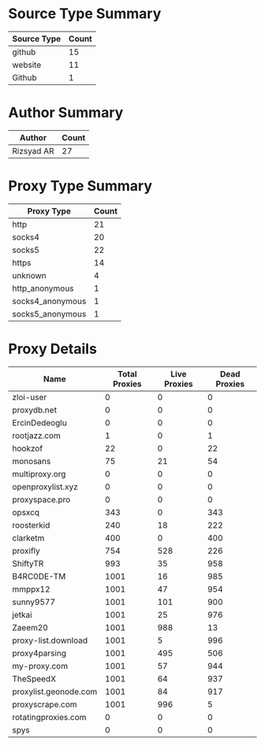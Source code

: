 # Source Type Summary

| Source Type | Count |
|-------------|-------|
| github | 15 |
| website | 11 |
| Github | 1 |


# Author Summary

| Author | Count |
|--------|-------|
| Rizsyad AR | 27 |


# Proxy Type Summary

| Proxy Type | Count |
|------------|-------|
| http | 21 |
| socks4 | 20 |
| socks5 | 22 |
| https | 14 |
| unknown | 4 |
| http_anonymous | 1 |
| socks4_anonymous | 1 |
| socks5_anonymous | 1 |


# Proxy Details

| Name | Total Proxies | Live Proxies | Dead Proxies |
|------|---------------|--------------|---------------|
| zloi-user | 0 | 0 | 0 |
| proxydb.net | 0 | 0 | 0 |
| ErcinDedeoglu | 0 | 0 | 0 |
| rootjazz.com | 1 | 0 | 1 |
| hookzof | 22 | 0 | 22 |
| monosans | 75 | 21 | 54 |
| multiproxy.org | 0 | 0 | 0 |
| openproxylist.xyz | 0 | 0 | 0 |
| proxyspace.pro | 0 | 0 | 0 |
| opsxcq | 343 | 0 | 343 |
| roosterkid | 240 | 18 | 222 |
| clarketm | 400 | 0 | 400 |
| proxifly | 754 | 528 | 226 |
| ShiftyTR | 993 | 35 | 958 |
| B4RC0DE-TM | 1001 | 16 | 985 |
| mmppx12 | 1001 | 47 | 954 |
| sunny9577 | 1001 | 101 | 900 |
| jetkai | 1001 | 25 | 976 |
| Zaeem20 | 1001 | 988 | 13 |
| proxy-list.download | 1001 | 5 | 996 |
| proxy4parsing | 1001 | 495 | 506 |
| my-proxy.com | 1001 | 57 | 944 |
| TheSpeedX | 1001 | 64 | 937 |
| proxylist.geonode.com | 1001 | 84 | 917 |
| proxyscrape.com | 1001 | 996 | 5 |
| rotatingproxies.com | 0 | 0 | 0 |
| spys | 0 | 0 | 0 |
